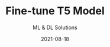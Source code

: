 ---
title: Fine-tune T5 Model
subtitle:  ML & DL Solutions
layout: default
modal-id: 2
date: 2021-08-18
img: T5.avif
thumbnail: T5-thumbnail.avif
alt: image-alt
project-date: June 2021
client: Confidential
category: ML & DL Solutions
description: "Fine-tuning T5 LLM to balance textual dataset."
read_more: "Read more about fine-tuning T5 model and its applications"
read_more_link: "https://dvirla.github.io/applied-data-scientist-blog/using-T5-to-balance-textual-dataset/"
---